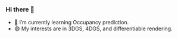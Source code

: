 ### Hi there 👋

- 🌱 I’m currently learning Occupancy prediction.
- 😄 My interests are in 3DGS, 4DGS, and differentiable rendering.

<!--
**Yuhuoo/Yuhuoo** is a ✨ _special_ ✨ repository because its `README.md` (this file) appears on your GitHub profile.

Here are some ideas to get you started:

- 🔭 I’m currently working on ...
- 🌱 I’m currently learning ...
- 👯 I’m looking to collaborate on ...
- 🤔 I’m looking for help with ...
- 💬 Ask me about ...
- 📫 How to reach me: ...
- 😄 Pronouns: ...
- ⚡ Fun fact: ...
-->
